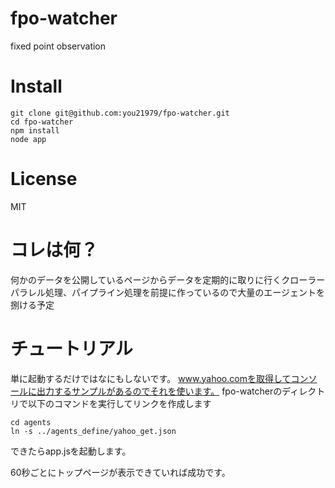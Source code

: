 fpo-watcher
===========

fixed point observation

# Install
```
git clone git@github.com:you21979/fpo-watcher.git
cd fpo-watcher
npm install
node app
```

# License
MIT

# コレは何？
何かのデータを公開しているページからデータを定期的に取りに行くクローラー
パラレル処理、パイプライン処理を前提に作っているので大量のエージェントを捌ける予定

# チュートリアル
単に起動するだけではなにもしないです。
www.yahoo.comを取得してコンソールに出力するサンプルがあるのでそれを使います。
fpo-watcherのディレクトリで以下のコマンドを実行してリンクを作成します
```
cd agents
ln -s ../agents_define/yahoo_get.json
```
できたらapp.jsを起動します。

60秒ごとにトップページが表示できていれば成功です。

